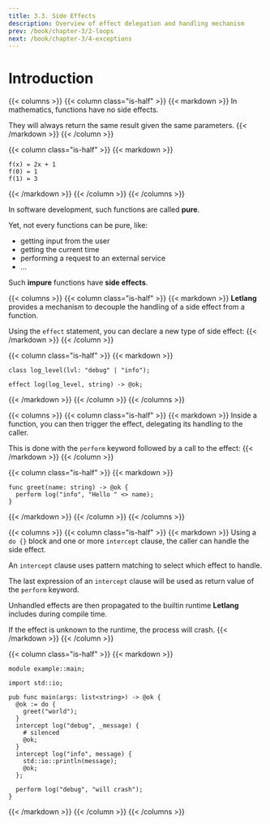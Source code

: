 ```yaml
---
title: 3.3. Side Effects
description: Overview of effect delegation and handling mechanism
prev: /book/chapter-3/2-loops
next: /book/chapter-3/4-exceptions
---
```


# Introduction

{{< columns >}}
{{< column class="is-half" >}}
{{< markdown >}}
In mathematics, functions have no side effects.

They will always return the same result given the same parameters.
{{< /markdown >}}
{{< /column >}}

{{< column class="is-half" >}}
{{< markdown >}}
```
f(x) = 2x + 1
f(0) = 1
f(1) = 3
```
{{< /markdown >}}
{{< /column >}}
{{< /columns >}}

In software development, such functions are called **pure**.

Yet, not every functions can be pure, like:

 - getting input from the user
 - getting the current time
 - performing a request to an external service
 - ...

Such **impure** functions have **side effects**.

{{< columns >}}
{{< column class="is-half" >}}
{{< markdown >}}
**Letlang** provides a mechanism to decouple the handling of a side effect from
a function.

Using the `effect` statement, you can declare a new type of side effect:
{{< /markdown >}}
{{< /column >}}

{{< column class="is-half" >}}
{{< markdown >}}
```letlang
class log_level(lvl: "debug" | "info");

effect log(log_level, string) -> @ok;
```
{{< /markdown >}}
{{< /column >}}
{{< /columns >}}

{{< columns >}}
{{< column class="is-half" >}}
{{< markdown >}}
Inside a function, you can then trigger the effect, delegating its handling to
the caller.

This is done with the `perform` keyword followed by a call to the effect:
{{< /markdown >}}
{{< /column >}}

{{< column class="is-half" >}}
{{< markdown >}}
```letlang
func greet(name: string) -> @ok {
  perform log("info", "Hello " <> name);
}
```
{{< /markdown >}}
{{< /column >}}
{{< /columns >}}

{{< columns >}}
{{< column class="is-half" >}}
{{< markdown >}}
Using a `do {}` block and one or more `intercept` clause, the caller can handle
the side effect.

An `intercept` clause uses pattern matching to select which effect to handle.

The last expression of an `intercept` clause will be used as return value of the
`perform` keyword.

Unhandled effects are then propagated to the builtin runtime **Letlang**
includes during compile time.

If the effect is unknown to the runtime, the process will crash.
{{< /markdown >}}
{{< /column >}}

{{< column class="is-half" >}}
{{< markdown >}}
```letlang
module example::main;

import std::io;

pub func main(args: list<string>) -> @ok {
  @ok := do {
    greet("world");
  }
  intercept log("debug", _message) {
    # silenced
    @ok;
  }
  intercept log("info", message) {
    std::io::println(message);
    @ok;
  };

  perform log("debug", "will crash");
}
```
{{< /markdown >}}
{{< /column >}}
{{< /columns >}}
